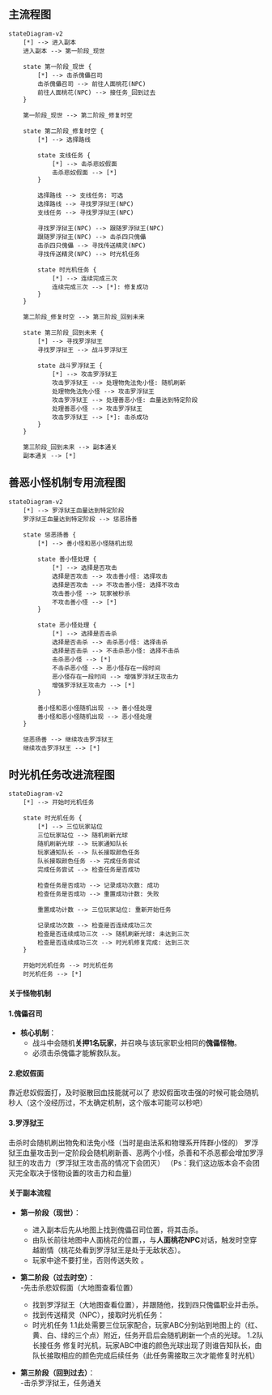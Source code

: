 

## 主流程图

```mermaid
stateDiagram-v2
    [*] --> 进入副本
    进入副本 --> 第一阶段_现世
    
    state 第一阶段_现世 {
        [*] --> 击杀傀儡召司
        击杀傀儡召司 --> 前往人面桃花(NPC)
        前往人面桃花(NPC) --> 接任务_回到过去
    }
    
    第一阶段_现世 --> 第二阶段_修复时空
    
    state 第二阶段_修复时空 {
        [*] --> 选择路线
        
        state 支线任务 {
            [*] --> 击杀悲奴假面
            击杀悲奴假面 --> [*]
        }
        
        选择路线 --> 支线任务: 可选
        选择路线 --> 寻找罗浮狱王(NPC)
        支线任务 --> 寻找罗浮狱王(NPC)
        
        寻找罗浮狱王(NPC) --> 跟随罗浮狱王(NPC)
        跟随罗浮狱王(NPC) --> 击杀四只傀儡
        击杀四只傀儡 --> 寻找传送精灵(NPC)
        寻找传送精灵(NPC) --> 时光机任务
        
        state 时光机任务 {
            [*] --> 连续完成三次
            连续完成三次 --> [*]: 修复成功
        }
    }
    
    第二阶段_修复时空 --> 第三阶段_回到未来
    
    state 第三阶段_回到未来 {
        [*] --> 寻找罗浮狱王
        寻找罗浮狱王 --> 战斗罗浮狱王
        
        state 战斗罗浮狱王 {
            [*] --> 攻击罗浮狱王
            攻击罗浮狱王 --> 处理物免法免小怪: 随机刷新
            处理物免法免小怪 --> 攻击罗浮狱王
            攻击罗浮狱王 --> 处理善恶小怪: 血量达到特定阶段
            处理善恶小怪 --> 攻击罗浮狱王
            攻击罗浮狱王 --> [*]: 击杀成功
        }
    }
    
    第三阶段_回到未来 --> 副本通关
    副本通关 --> [*]
```


## 善恶小怪机制专用流程图
```mermaid
stateDiagram-v2
    [*] --> 罗浮狱王血量达到特定阶段
    罗浮狱王血量达到特定阶段 --> 惩恶扬善
    
    state 惩恶扬善 {
        [*] --> 善小怪和恶小怪随机出现
        
        state 善小怪处理 {
            [*] --> 选择是否攻击
            选择是否攻击 --> 攻击善小怪: 选择攻击
            选择是否攻击 --> 不攻击善小怪: 选择不攻击
            攻击善小怪 --> 玩家被秒杀
            不攻击善小怪 --> [*]
        }
        
        state 恶小怪处理 {
            [*] --> 选择是否击杀
            选择是否击杀 --> 击杀恶小怪: 选择击杀
            选择是否击杀 --> 不击杀恶小怪: 选择不击杀
            击杀恶小怪 --> [*]
            不击杀恶小怪 --> 恶小怪存在一段时间
            恶小怪存在一段时间 --> 增强罗浮狱王攻击力
            增强罗浮狱王攻击力 --> [*]
        }
        
        善小怪和恶小怪随机出现 --> 善小怪处理
        善小怪和恶小怪随机出现 --> 恶小怪处理
    }
    
    惩恶扬善 --> 继续攻击罗浮狱王
    继续攻击罗浮狱王 --> [*]
```

## 时光机任务改进流程图

```mermaid
stateDiagram-v2
    [*] --> 开始时光机任务
    
    state 时光机任务 {
        [*] --> 三位玩家站位
        三位玩家站位 --> 随机刷新光球
        随机刷新光球 --> 玩家通知队长
        玩家通知队长 --> 队长接取颜色任务
        队长接取颜色任务 --> 完成任务尝试
        完成任务尝试 --> 检查任务是否成功
        
        检查任务是否成功 --> 记录成功次数: 成功
        检查任务是否成功 --> 重置成功计数: 失败
        
        重置成功计数 --> 三位玩家站位: 重新开始任务
        
        记录成功次数 --> 检查是否连续成功三次
        检查是否连续成功三次 --> 随机刷新光球: 未达到三次
        检查是否连续成功三次 --> 时光机修复完成: 达到三次
    }
    
    开始时光机任务 --> 时光机任务
    时光机任务 --> [*]
```

#### **关于怪物机制**
#### 1.傀儡召司  
- **核心机制**：  
  - 战斗中会随机**关押1名玩家**，并召唤与该玩家职业相同的**傀儡怪物**。  
  - 必须击杀傀儡才能解救队友。  

#### 2.悲奴假面
靠近悲奴假面打，及时驱散回血技能就可以了
悲奴假面攻击强的时候可能会随机秒人（这个没经历过，不太确定机制，这个版本可能可以秒吧）

####  3.罗浮狱王
击杀时会随机刷出物免和法免小怪（当时是由法系和物理系开阵群小怪的）
罗浮狱王血量攻击到一定阶段会随机刷新善、恶两个小怪，杀善和不杀恶都会增加罗浮狱王的攻击力（罗浮狱王攻击高的情况下会团灭）
（Ps：我们这边版本会不会团灭完全取决于怪物设置的攻击力和血量）

#### **关于副本流程**  
- **第一阶段（现世）**：
  - 进入副本后先从地图上找到傀儡召司位置，将其击杀。
  - 由队长前往地图中人面桃花的位置，，与**人面桃花NPC**对话，触发时空穿越剧情（桃花处看到罗浮狱王是处于无敌状态）。  
  - 玩家中途不要打坐，否则传送失败 。

- **第二阶段（过去时空）**：  
  -先击杀悲奴假面（大地图查看位置）
  - 找到罗浮狱王（大地图查看位置），并跟随他，找到四只傀儡职业并击杀。
  - 找到传送精灵（NPC），接取时光机任务：
  - 时光机任务
    1.1此处需要三位玩家配合，玩家ABC分别站到地图上的（红、黄、白、绿的三个点）附近，任务开启后会随机刷新一个点的光球。
    1.2队长接任务 修复时光机，玩家ABC中谁的颜色光球出现了则谁告知队长，由队长接取相应的颜色完成后续任务（此任务需接取三次才能修复时光机）

- **第三阶段（回到过去）**：  
  -击杀罗浮狱王，任务通关